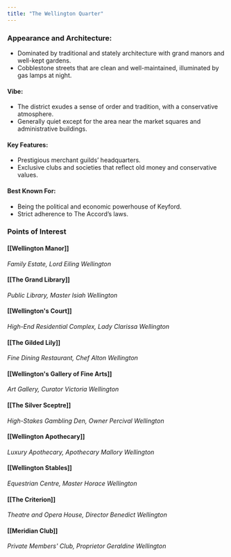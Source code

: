 ```yaml
---
title: "The Wellington Quarter"
---
```


### **Appearance and Architecture:**
- Dominated by traditional and stately architecture with grand manors and well-kept gardens.
- Cobblestone streets that are clean and well-maintained, illuminated by gas lamps at night. 
#### **Vibe:**
- The district exudes a sense of order and tradition, with a conservative atmosphere.
- Generally quiet except for the area near the market squares and administrative buildings. 
#### **Key Features:**
- Prestigious merchant guilds’ headquarters.
- Exclusive clubs and societies that reflect old money and conservative values. 
#### **Best Known For:**
- Being the political and economic powerhouse of Keyford.
- Strict adherence to The Accord’s laws.

### Points of Interest
#### [[Wellington Manor]]
_Family Estate, Lord Eiling Wellington_ 
#### [[The Grand Library]]
_Public Library, Master Isiah Wellington_ 
#### [[Wellington's Court]]
_High-End Residential Complex, Lady Clarissa Wellington_ 
#### [[The Gilded Lily]]
_Fine Dining Restaurant, Chef Alton Wellington_ 
#### [[Wellington's Gallery of Fine Arts]]
_Art Gallery, Curator Victoria Wellington_ 
#### [[The Silver Sceptre]]
_High-Stakes Gambling Den, Owner Percival Wellington_ 
#### [[Wellington Apothecary]]
_Luxury Apothecary, Apothecary Mallory Wellington_ 
#### [[Wellington Stables]]
_Equestrian Centre, Master Horace Wellington_ 
#### [[The Criterion]]
_Theatre and Opera House, Director Benedict Wellington_ 
#### [[Meridian Club]]
_Private Members' Club, Proprietor Geraldine Wellington_ 
